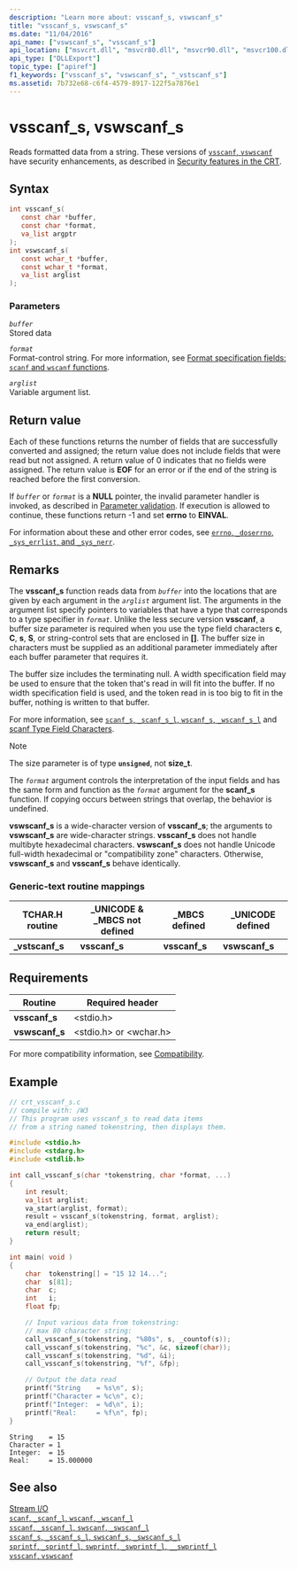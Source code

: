 ```yaml
---
description: "Learn more about: vsscanf_s, vswscanf_s"
title: "vsscanf_s, vswscanf_s"
ms.date: "11/04/2016"
api_name: ["vswscanf_s", "vsscanf_s"]
api_location: ["msvcrt.dll", "msvcr80.dll", "msvcr90.dll", "msvcr100.dll", "msvcr100_clr0400.dll", "msvcr110.dll", "msvcr110_clr0400.dll", "msvcr120.dll", "msvcr120_clr0400.dll", "ucrtbase.dll"]
api_type: ["DLLExport"]
topic_type: ["apiref"]
f1_keywords: ["vsscanf_s", "vswscanf_s", "_vstscanf_s"]
ms.assetid: 7b732e68-c6f4-4579-8917-122f5a7876e1
---
```

# vsscanf_s, vswscanf_s

Reads formatted data from a string. These versions of [`vsscanf`, `vswscanf`](vsscanf-vswscanf.md) have security enhancements, as described in [Security features in the CRT](../security-features-in-the-crt.md).

## Syntax

```C
int vsscanf_s(
   const char *buffer,
   const char *format,
   va_list argptr
);
int vswscanf_s(
   const wchar_t *buffer,
   const wchar_t *format,
   va_list arglist
);
```

### Parameters

*`buffer`*\
Stored data

*`format`*\
Format-control string. For more information, see [Format specification fields: `scanf` and `wscanf` functions](../format-specification-fields-scanf-and-wscanf-functions.md).

*`arglist`*\
Variable argument list.

## Return value

Each of these functions returns the number of fields that are successfully converted and assigned; the return value does not include fields that were read but not assigned. A return value of 0 indicates that no fields were assigned. The return value is **EOF** for an error or if the end of the string is reached before the first conversion.

If *`buffer`* or *`format`* is a **NULL** pointer, the invalid parameter handler is invoked, as described in [Parameter validation](../parameter-validation.md). If execution is allowed to continue, these functions return -1 and set **errno** to **EINVAL**.

For information about these and other error codes, see [`errno`, `_doserrno`, `_sys_errlist`, and `_sys_nerr`](../errno-doserrno-sys-errlist-and-sys-nerr.md).

## Remarks

The **vsscanf_s** function reads data from *`buffer`* into the locations that are given by each argument in the *`arglist`* argument list. The arguments in the argument list specify pointers to variables that have a type that corresponds to a type specifier in *`format`*. Unlike the less secure version **vsscanf**, a buffer size parameter is required when you use the type field characters **c**, **C**, **s**, **S**, or string-control sets that are enclosed in **[]**. The buffer size in characters must be supplied as an additional parameter immediately after each buffer parameter that requires it.

The buffer size includes the terminating null. A width specification field may be used to ensure that the token that's read in will fit into the buffer. If no width specification field is used, and the token read in is too big to fit in the buffer, nothing is written to that buffer.

For more information, see [`scanf_s`, `_scanf_s_l`, `wscanf_s`, `_wscanf_s_l`](scanf-s-scanf-s-l-wscanf-s-wscanf-s-l.md) and [scanf Type Field Characters](../scanf-type-field-characters.md).

> [!NOTE]
> The size parameter is of type **`unsigned`**, not **size_t**.

The *`format`* argument controls the interpretation of the input fields and has the same form and function as the *`format`* argument for the **scanf_s** function. If copying occurs between strings that overlap, the behavior is undefined.

**vswscanf_s** is a wide-character version of **vsscanf_s**; the arguments to **vswscanf_s** are wide-character strings. **vsscanf_s** does not handle multibyte hexadecimal characters. **vswscanf_s** does not handle Unicode full-width hexadecimal or "compatibility zone" characters. Otherwise, **vswscanf_s** and **vsscanf_s** behave identically.

### Generic-text routine mappings

|TCHAR.H routine|_UNICODE & _MBCS not defined|_MBCS defined|_UNICODE defined|
|---------------------|------------------------------------|--------------------|-----------------------|
|**_vstscanf_s**|**vsscanf_s**|**vsscanf_s**|**vswscanf_s**|

## Requirements

|Routine|Required header|
|-------------|---------------------|
|**vsscanf_s**|\<stdio.h>|
|**vswscanf_s**|\<stdio.h> or \<wchar.h>|

For more compatibility information, see [Compatibility](../compatibility.md).

## Example

```C
// crt_vsscanf_s.c
// compile with: /W3
// This program uses vsscanf_s to read data items
// from a string named tokenstring, then displays them.

#include <stdio.h>
#include <stdarg.h>
#include <stdlib.h>

int call_vsscanf_s(char *tokenstring, char *format, ...)
{
    int result;
    va_list arglist;
    va_start(arglist, format);
    result = vsscanf_s(tokenstring, format, arglist);
    va_end(arglist);
    return result;
}

int main( void )
{
    char  tokenstring[] = "15 12 14...";
    char  s[81];
    char  c;
    int   i;
    float fp;

    // Input various data from tokenstring:
    // max 80 character string:
    call_vsscanf_s(tokenstring, "%80s", s, _countof(s));
    call_vsscanf_s(tokenstring, "%c", &c, sizeof(char));
    call_vsscanf_s(tokenstring, "%d", &i);
    call_vsscanf_s(tokenstring, "%f", &fp);

    // Output the data read
    printf("String    = %s\n", s);
    printf("Character = %c\n", c);
    printf("Integer:  = %d\n", i);
    printf("Real:     = %f\n", fp);
}
```

```Output
String    = 15
Character = 1
Integer:  = 15
Real:     = 15.000000
```

## See also

[Stream I/O](../stream-i-o.md)\
[`scanf`, `_scanf_l`, `wscanf`, `_wscanf_l`](scanf-scanf-l-wscanf-wscanf-l.md)\
[`sscanf`, `_sscanf_l`, `swscanf`, `_swscanf_l`](sscanf-sscanf-l-swscanf-swscanf-l.md)\
[`sscanf_s`, `_sscanf_s_l`, `swscanf_s`, `_swscanf_s_l`](sscanf-s-sscanf-s-l-swscanf-s-swscanf-s-l.md)\
[`sprintf`, `_sprintf_l`, `swprintf`, `_swprintf_l`, `__swprintf_l`](sprintf-sprintf-l-swprintf-swprintf-l-swprintf-l.md)\
[`vsscanf`, `vswscanf`](vsscanf-vswscanf.md)
